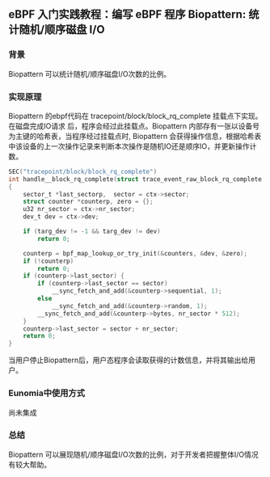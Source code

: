 ## eBPF 入门实践教程：编写 eBPF 程序 Biopattern: 统计随机/顺序磁盘 I/O

### 背景

Biopattern 可以统计随机/顺序磁盘I/O次数的比例。

### 实现原理

Biopattern 的ebpf代码在 tracepoint/block/block_rq_complete 挂载点下实现。在磁盘完成IO请求
后，程序会经过此挂载点。Biopattern 内部存有一张以设备号为主键的哈希表，当程序经过挂载点时, Biopattern
会获得操作信息，根据哈希表中该设备的上一次操作记录来判断本次操作是随机IO还是顺序IO，并更新操作计数。

```c
SEC("tracepoint/block/block_rq_complete")
int handle__block_rq_complete(struct trace_event_raw_block_rq_complete *ctx)
{
	sector_t *last_sectorp,  sector = ctx->sector;
	struct counter *counterp, zero = {};
	u32 nr_sector = ctx->nr_sector;
	dev_t dev = ctx->dev;

	if (targ_dev != -1 && targ_dev != dev)
		return 0;

	counterp = bpf_map_lookup_or_try_init(&counters, &dev, &zero);
	if (!counterp)
		return 0;
	if (counterp->last_sector) {
		if (counterp->last_sector == sector)
			__sync_fetch_and_add(&counterp->sequential, 1);
		else
			__sync_fetch_and_add(&counterp->random, 1);
		__sync_fetch_and_add(&counterp->bytes, nr_sector * 512);
	}
	counterp->last_sector = sector + nr_sector;
	return 0;
}

```
当用户停止Biopattern后，用户态程序会读取获得的计数信息，并将其输出给用户。

### Eunomia中使用方式

尚未集成

### 总结

Biopattern 可以展现随机/顺序磁盘I/O次数的比例，对于开发者把握整体I/O情况有较大帮助。
